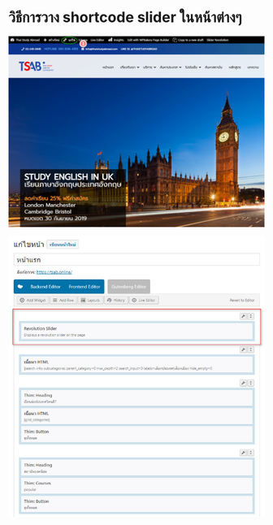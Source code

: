 # วิธีการวาง shortcode slider ในหน้าต่างๆ

![](../.gitbook/assets/screenshot_14-05-2019_11-47-32.jpg)

![](../.gitbook/assets/screenshot_14-05-2019_11-49-09.jpg)

